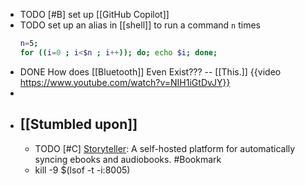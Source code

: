 - TODO [#B] set up [[GitHub Copilot]]
- TODO set up an alias in [[shell]] to run a command `n` times
  ```bash
  n=5;
  for ((i=0 ; i<$n ; i++)); do; echo $i; done;
  ```
- DONE How does [[Bluetooth]] Even Exist??? -- [[This.]]
  {{video https://www.youtube.com/watch?v=NIH1iGtDvJY}}
-
- ## [[Stumbled upon]]
	- TODO [#C] [Storyteller](https://smoores.gitlab.io/storyteller/): A self-hosted platform for automatically syncing ebooks and audiobooks. #Bookmark
	- kill -9 $(lsof -t -i:8005)